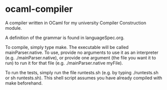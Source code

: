 # ocaml-compiler

A compiler written in OCaml for my university Compiler Construction module.

A definition of the grammar is found in languageSpec.org.

To compile, simply type make. The executable will be called mainParser.native. To use, provide no arguments to use it as an interpreter (e.g. ./mainParser.native), or provide one argument (the file you want it to run) to run it for that file (e.g. ./mainParser.native myFile).

To run the tests, simply run the file runtests.sh (e.g. by typing ./runtests.sh or sh runtests.sh). This shell script assumes you have already compiled with make beforehand.

